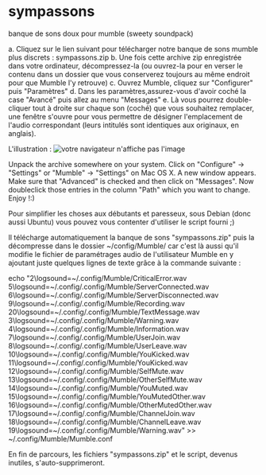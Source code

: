 # sympassons
banque de sons doux pour mumble (sweety soundpack)

a. Cliquez sur le lien suivant pour télécharger notre banque de sons mumble plus discrets :
sympassons.zip
b. Une fois cette archive zip enregistrée dans votre ordinateur, décompressez-la (ou ouvrez-la pour en verser le contenu dans un dossier que vous conserverez toujours au même endroit pour que Mumble l'y retrouve)
c. Ouvrez Mumble, cliquez sur "Configurer" puis "Paramètres"
d. Dans les paramètres,assurez-vous d'avoir coché la case "Avancé" puis allez au menu "Messages"
e. Là vous pourrez double-cliquer tout à droite sur chaque son (coché) que vous souhaitez remplacer, une fenêtre s'ouvre pour vous permettre de désigner l'emplacement de l'audio correspondant (leurs intitulés sont identiques aux originaux, en anglais).

L'illustration :
![votre navigateur n'affiche pas l'image](https://raw.githubusercontent.com/mumbliste/sympassons/master/Guide_illustration.png)

Unpack the archive somewhere on your system.
Click on "Configure" -> "Settings" or "Mumble" -> "Settings" on Mac OS X.
A new window appears. Make sure that "Advanced" is checked and then click on "Messages".
Now doubleclick those entries in the column "Path" which you want to change.
Enjoy !:)


Pour simplifier les choses aux débutants et paresseux,
sous Debian (donc aussi Ubuntu) vous pouvez vous contenter d'utiliser le script fourni ;)

Il télécharge automatiquement la banque de sons "sympassons.zip"
puis la décompresse dans le dossier ~/config/Mumble/
car c'est là aussi qu'il modifie le fichier de paramétrages audio de l'utilisateur Mumble en y ajoutant juste quelques lignes de texte grâce à la commande suivante :

echo "2\logsound=~/.config/Mumble/CriticalError.wav
5\logsound=~/.config/.config/Mumble/ServerConnected.wav
6\logsound=~/.config/.config/Mumble/ServerDisconnected.wav
9\logsound=~/.config/.config/Mumble/Recording.wav
20\logsound=~/.config/.config/Mumble/TextMessage.wav
3\logsound=~/.config/.config/Mumble/Warning.wav
4\logsound=~/.config/.config/Mumble/Information.wav
7\logsound=~/.config/.config/Mumble/UserJoin.wav
8\logsound=~/.config/.config/Mumble/UserLeave.wav
10\logsound=~/.config/.config/Mumble/YouKicked.wav
11\logsound=~/.config/.config/Mumble/YouKicked.wav
12\logsound=~/.config/.config/Mumble/SelfMute.wav
13\logsound=~/.config/.config/Mumble/OtherSelfMute.wav
14\logsound=~/.config/.config/Mumble/YouMuted.wav
15\logsound=~/.config/.config/Mumble/YouMutedOther.wav
16\logsound=~/.config/.config/Mumble/OtherMutedOther.wav
17\logsound=~/.config/.config/Mumble/ChannelJoin.wav
18\logsound=~/.config/.config/Mumble/ChannelLeave.wav
19\logsound=~/.config/.config/Mumble/Warning.wav" >> ~/.config/Mumble/Mumble.conf

En fin de parcours, les fichiers "sympassons.zip" et le script, devenus inutiles, s'auto-supprimeront.
